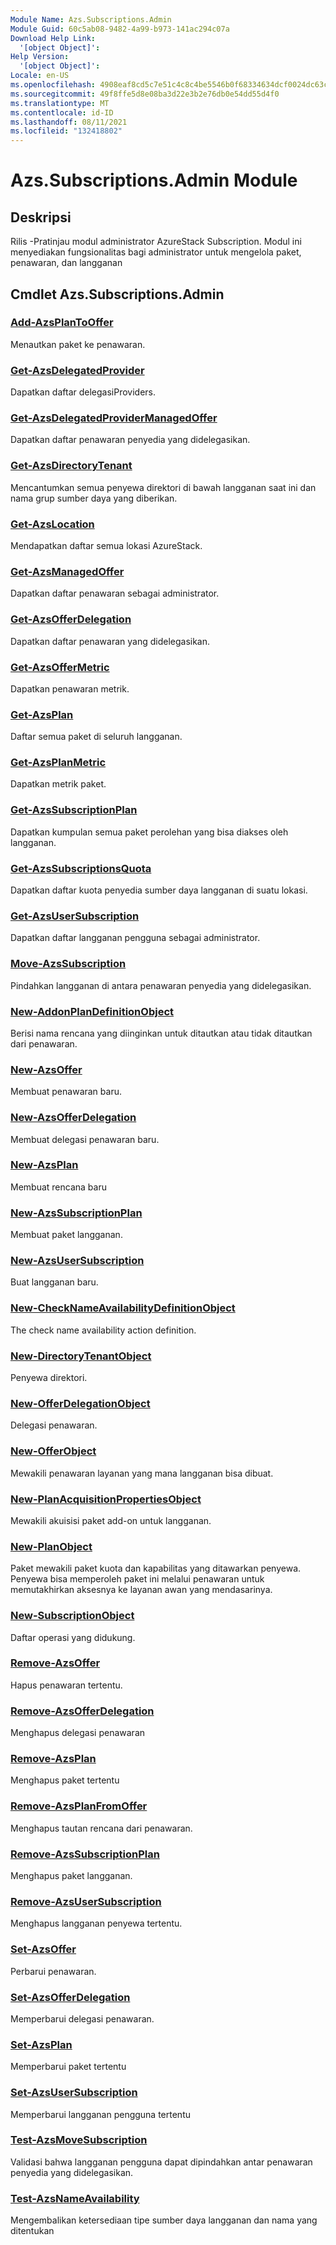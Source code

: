 ```yaml
---
Module Name: Azs.Subscriptions.Admin
Module Guid: 60c5ab08-9482-4a99-b973-141ac294c07a
Download Help Link:
  '[object Object]': 
Help Version:
  '[object Object]': 
Locale: en-US
ms.openlocfilehash: 4908eaf8cd5c7e51c4c8c4be5546b0f68334634dcf0024dc63c691e2a0528cc9
ms.sourcegitcommit: 49f8ffe5d8e08ba3d22e3b2e76db0e54dd55d4f0
ms.translationtype: MT
ms.contentlocale: id-ID
ms.lasthandoff: 08/11/2021
ms.locfileid: "132418802"
---
```

# Azs.Subscriptions.Admin Module
## Deskripsi
Rilis -Pratinjau modul administrator AzureStack Subscription.  Modul ini menyediakan fungsionalitas bagi administrator untuk mengelola paket, penawaran, dan langganan

## Cmdlet Azs.Subscriptions.Admin
### [Add-AzsPlanToOffer](Add-AzsPlanToOffer.md)
Menautkan paket ke penawaran.

### [Get-AzsDelegatedProvider](Get-AzsDelegatedProvider.md)
Dapatkan daftar delegasiProviders.

### [Get-AzsDelegatedProviderManagedOffer](Get-AzsDelegatedProviderManagedOffer.md)
Dapatkan daftar penawaran penyedia yang didelegasikan.

### [Get-AzsDirectoryTenant](Get-AzsDirectoryTenant.md)
Mencantumkan semua penyewa direktori di bawah langganan saat ini dan nama grup sumber daya yang diberikan.

### [Get-AzsLocation](Get-AzsLocation.md)
Mendapatkan daftar semua lokasi AzureStack.

### [Get-AzsManagedOffer](Get-AzsManagedOffer.md)
Dapatkan daftar penawaran sebagai administrator.

### [Get-AzsOfferDelegation](Get-AzsOfferDelegation.md)
Dapatkan daftar penawaran yang didelegasikan.

### [Get-AzsOfferMetric](Get-AzsOfferMetric.md)
Dapatkan penawaran metrik.

### [Get-AzsPlan](Get-AzsPlan.md)
Daftar semua paket di seluruh langganan.

### [Get-AzsPlanMetric](Get-AzsPlanMetric.md)
Dapatkan metrik paket.

### [Get-AzsSubscriptionPlan](Get-AzsSubscriptionPlan.md)
Dapatkan kumpulan semua paket perolehan yang bisa diakses oleh langganan.

### [Get-AzsSubscriptionsQuota](Get-AzsSubscriptionsQuota.md)
Dapatkan daftar kuota penyedia sumber daya langganan di suatu lokasi.

### [Get-AzsUserSubscription](Get-AzsUserSubscription.md)
Dapatkan daftar langganan pengguna sebagai administrator.

### [Move-AzsSubscription](Move-AzsSubscription.md)
Pindahkan langganan di antara penawaran penyedia yang didelegasikan.

### [New-AddonPlanDefinitionObject](New-AddonPlanDefinitionObject.md)
Berisi nama rencana yang diinginkan untuk ditautkan atau tidak ditautkan dari penawaran.

### [New-AzsOffer](New-AzsOffer.md)
Membuat penawaran baru.

### [New-AzsOfferDelegation](New-AzsOfferDelegation.md)
Membuat delegasi penawaran baru.

### [New-AzsPlan](New-AzsPlan.md)
Membuat rencana baru

### [New-AzsSubscriptionPlan](New-AzsSubscriptionPlan.md)
Membuat paket langganan.

### [New-AzsUserSubscription](New-AzsUserSubscription.md)
Buat langganan baru.

### [New-CheckNameAvailabilityDefinitionObject](New-CheckNameAvailabilityDefinitionObject.md)
The check name availability action definition.

### [New-DirectoryTenantObject](New-DirectoryTenantObject.md)
Penyewa direktori.

### [New-OfferDelegationObject](New-OfferDelegationObject.md)
Delegasi penawaran.

### [New-OfferObject](New-OfferObject.md)
Mewakili penawaran layanan yang mana langganan bisa dibuat.

### [New-PlanAcquisitionPropertiesObject](New-PlanAcquisitionPropertiesObject.md)
Mewakili akuisisi paket add-on untuk langganan.

### [New-PlanObject](New-PlanObject.md)
Paket mewakili paket kuota dan kapabilitas yang ditawarkan penyewa.
Penyewa bisa memperoleh paket ini melalui penawaran untuk memutakhirkan aksesnya ke layanan awan yang mendasarinya.

### [New-SubscriptionObject](New-SubscriptionObject.md)
Daftar operasi yang didukung.

### [Remove-AzsOffer](Remove-AzsOffer.md)
Hapus penawaran tertentu.

### [Remove-AzsOfferDelegation](Remove-AzsOfferDelegation.md)
Menghapus delegasi penawaran

### [Remove-AzsPlan](Remove-AzsPlan.md)
Menghapus paket tertentu

### [Remove-AzsPlanFromOffer](Remove-AzsPlanFromOffer.md)
Menghapus tautan rencana dari penawaran.

### [Remove-AzsSubscriptionPlan](Remove-AzsSubscriptionPlan.md)
Menghapus paket langganan.

### [Remove-AzsUserSubscription](Remove-AzsUserSubscription.md)
Menghapus langganan penyewa tertentu.

### [Set-AzsOffer](Set-AzsOffer.md)
Perbarui penawaran.

### [Set-AzsOfferDelegation](Set-AzsOfferDelegation.md)
Memperbarui delegasi penawaran.

### [Set-AzsPlan](Set-AzsPlan.md)
Memperbarui paket tertentu

### [Set-AzsUserSubscription](Set-AzsUserSubscription.md)
Memperbarui langganan pengguna tertentu

### [Test-AzsMoveSubscription](Test-AzsMoveSubscription.md)
Validasi bahwa langganan pengguna dapat dipindahkan antar penawaran penyedia yang didelegasikan.

### [Test-AzsNameAvailability](Test-AzsNameAvailability.md)
Mengembalikan ketersediaan tipe sumber daya langganan dan nama yang ditentukan

